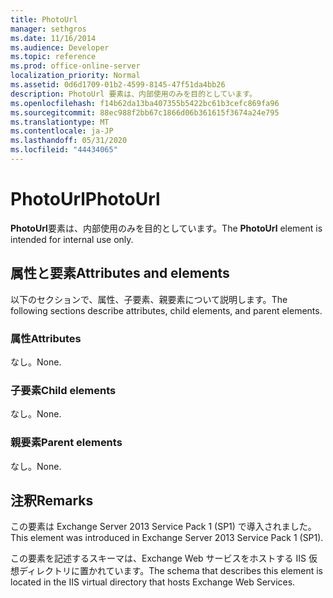 ```yaml
---
title: PhotoUrl
manager: sethgros
ms.date: 11/16/2014
ms.audience: Developer
ms.topic: reference
ms.prod: office-online-server
localization_priority: Normal
ms.assetid: 0d6d1709-01b2-4599-8145-47f51da4bb26
description: PhotoUrl 要素は、内部使用のみを目的としています。
ms.openlocfilehash: f14b62da13ba407355b5422bc61b3cefc869fa96
ms.sourcegitcommit: 88ec988f2bb67c1866d06b361615f3674a24e795
ms.translationtype: MT
ms.contentlocale: ja-JP
ms.lasthandoff: 05/31/2020
ms.locfileid: "44434065"
---
```

# <a name="photourl"></a><span data-ttu-id="71997-103">PhotoUrl</span><span class="sxs-lookup"><span data-stu-id="71997-103">PhotoUrl</span></span>

<span data-ttu-id="71997-104">**PhotoUrl**要素は、内部使用のみを目的としています。</span><span class="sxs-lookup"><span data-stu-id="71997-104">The **PhotoUrl** element is intended for internal use only.</span></span> 

## <a name="attributes-and-elements"></a><span data-ttu-id="71997-105">属性と要素</span><span class="sxs-lookup"><span data-stu-id="71997-105">Attributes and elements</span></span>

<span data-ttu-id="71997-106">以下のセクションで、属性、子要素、親要素について説明します。</span><span class="sxs-lookup"><span data-stu-id="71997-106">The following sections describe attributes, child elements, and parent elements.</span></span>
  
### <a name="attributes"></a><span data-ttu-id="71997-107">属性</span><span class="sxs-lookup"><span data-stu-id="71997-107">Attributes</span></span>

<span data-ttu-id="71997-108">なし。</span><span class="sxs-lookup"><span data-stu-id="71997-108">None.</span></span>
  
### <a name="child-elements"></a><span data-ttu-id="71997-109">子要素</span><span class="sxs-lookup"><span data-stu-id="71997-109">Child elements</span></span>

<span data-ttu-id="71997-110">なし。</span><span class="sxs-lookup"><span data-stu-id="71997-110">None.</span></span>
  
### <a name="parent-elements"></a><span data-ttu-id="71997-111">親要素</span><span class="sxs-lookup"><span data-stu-id="71997-111">Parent elements</span></span>

<span data-ttu-id="71997-112">なし。</span><span class="sxs-lookup"><span data-stu-id="71997-112">None.</span></span>
  
## <a name="remarks"></a><span data-ttu-id="71997-113">注釈</span><span class="sxs-lookup"><span data-stu-id="71997-113">Remarks</span></span>

<span data-ttu-id="71997-114">この要素は Exchange Server 2013 Service Pack 1 (SP1) で導入されました。</span><span class="sxs-lookup"><span data-stu-id="71997-114">This element was introduced in Exchange Server 2013 Service Pack 1 (SP1).</span></span>
  
<span data-ttu-id="71997-115">この要素を記述するスキーマは、Exchange Web サービスをホストする IIS 仮想ディレクトリに置かれています。</span><span class="sxs-lookup"><span data-stu-id="71997-115">The schema that describes this element is located in the IIS virtual directory that hosts Exchange Web Services.</span></span>
  

